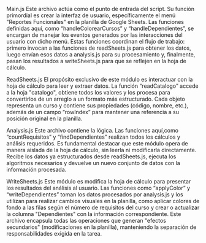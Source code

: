 Main.js
Este archivo actúa como el punto de entrada del script. Su función primordial es crear la interfaz de 
usuario, específicamente el menú "Reportes Funcionales" en la planilla de Google Sheets. Las funciones 
definidas aquí, como “handleColorearCursos” y “handleDependientes”, se encargan de manejar los eventos 
generados por las interacciones del usuario con dicho menú. Estas funciones coordinan el flujo de trabajo: 
primero invocan a las funciones de readSheets.js para obtener los datos, luego envían esos datos a analysis.js 
para su procesamiento y, finalmente, pasan los resultados a writeSheets.js para que se reflejen en la hoja de cálculo.

ReadSheets.js
El propósito exclusivo de este módulo es interactuar con la hoja de cálculo para leer y extraer datos. La función 
“readCatalogo” accede a la hoja "catalogo", obtiene todos los valores y los procesa para convertirlos de un arreglo 
a un formato más estructurado. Cada objeto representa un curso y contiene sus propiedades (código, nombre, etc.), además 
de un campo “rowIndex” para mantener una referencia a su posición original en la planilla.

Analysis.js
Este archivo contiene la lógica. Las funciones aquí,como “countRequisitos” y “findDependientes” realizan todos los cálculos
y análisis requeridos. Es fundamental destacar que este módulo opera de manera aislada de la hoja de cálculo, sin leerla ni
modificarla directamente. Recibe los datos ya estructurados desde readSheets.js, ejecuta los algoritmos necesarios y devuelve
un nuevo conjunto de datos con la información procesada.

WriteSheets.js
Este módulo es modifica la hoja de cálculo para presentar los resultados del análisis al usuario. Las funciones como “applyColor”
y “writeDependientes” toman los datos procesados por analysis.js y los utilizan para realizar cambios visuales en la planilla, como 
aplicar colores de fondo a las filas según el número de requisitos del curso y crear o actualizar la columna "Dependientes" con la 
información correspondiente. Este archivo encapsula todas las operaciones que generan "efectos secundarios" (modificaciones en la planilla), 
manteniendo la separación de responsabilidades exigida en la tarea.
